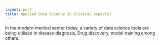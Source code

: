 ```yaml
---
layout: post
title: Applied Data Science in Clinical aspects!
---
```


<p>In the modern medical sector today, a variety of data science tools are being utilised in disease diagnosis, Drug discovery, model training among others.</p>
